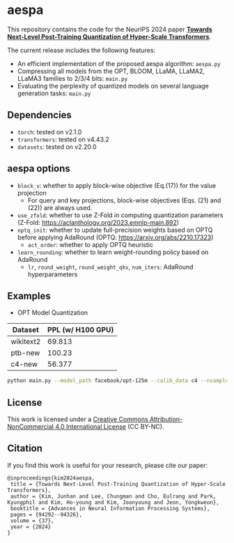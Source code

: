 # aespa
This repository contains the code for the NeurIPS 2024 paper [**Towards Next-Level Post-Training Quantization of Hyper-Scale Transformers**](https://arxiv.org/pdf/2402.08958). 

The current release includes the following features:
  - An efficient implementation of the proposed aespa algorithm: `aespa.py`
  - Compressing all models from the OPT, BLOOM, LLaMA, LLaMA2, LLaMA3 families to 2/3/4 bits: `main.py`
  - Evaluating the perplexity of quantized models on several language generation tasks: `main.py`

## Dependencies
 - `torch`: tested on v2.1.0
 - `transformers`: tested on v4.43.2
 - `datasets`: tested on v2.20.0

## aespa options
 - `block_v`: whether to apply block-wise objective (Eq.(17)) for the value projection 
    - For query and key projections, block-wise objectives (Eqs. (21) and (22)) are always used.
 - `use_zfold`: whether to use Z-Fold in computing quantization parameters (Z-Fold: https://aclanthology.org/2023.emnlp-main.892)
 - `optq_init`: whether to update full-precision weights based on OPTQ before applying AdaRound (OPTQ: https://arxiv.org/abs/2210.17323)
    - `act_order`: whether to apply OPTQ heuristic
 - `learn_rounding`: whether to learn weight-rounding policy based on AdaRound
    - `lr`, `round_weight`, `round_weight_qkv`, `num_iters`: AdaRound hyperparameters

## Examples
 - OPT Model Quantization

| Dataset | PPL (w/ H100 GPU) |
|--------------------|-----------------------|
| wikitext2          | 69.813                |
| ptb-new            | 100.23                |
| c4-new             | 56.377                |

```bash
python main.py --model_path facebook/opt-125m --calib_data c4 --nsamples 128 --seqlen 2048 --seed 0 --w_bits 2 --block_v --use_zfold --optq_init --act_order --learn_rounding
```

## License
This work is licensed under a [Creative Commons Attribution-NonCommercial 4.0 International License](https://creativecommons.org/licenses/by-nc/4.0/) (CC BY-NC).

## Citation
If you find this work is useful for your research, please cite our paper:
```
@inproceedings{kim2024aespa,
 title = {Towards Next-Level Post-Training Quantization of Hyper-Scale Transformers},
 author = {Kim, Junhan and Lee, Chungman and Cho, Eulrang and Park, Kyungphil and Kim, Ho-young and Kim, Joonyoung and Jeon, Yongkweon},
 booktitle = {Advances in Neural Information Processing Systems},
 pages = {94292--94326},
 volume = {37},
 year = {2024}
}
```
